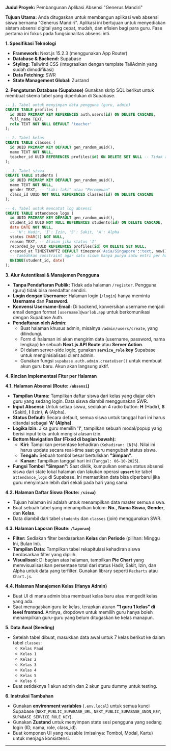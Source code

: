**Judul Proyek:** Pembangunan Aplikasi Absensi "Generus Mandiri"

**Tujuan Utama:** Anda ditugaskan untuk membangun aplikasi web absensi siswa bernama "Generus Mandiri". Aplikasi ini bertujuan untuk menyediakan sistem absensi digital yang cepat, mudah, dan efisien bagi para guru. Fase pertama ini fokus pada fungsionalitas absensi inti.

**1. Spesifikasi Teknologi**

  * **Framework:** Next.js 15.2.3 (menggunakan App Router)
  * **Database & Backend:** Supabase
  * **Styling:** Tailwind CSS (integrasikan dengan template TailAdmin yang sudah dimodifikasi)
  * **Data Fetching:** SWR
  * **State Management Global:** Zustand

**2. Pengaturan Database (Supabase)**
Gunakan skrip SQL berikut untuk membuat skema tabel yang diperlukan di Supabase.

```sql
-- 1. Tabel untuk menyimpan data pengguna (guru, admin)
CREATE TABLE profiles (
  id UUID PRIMARY KEY REFERENCES auth.users(id) ON DELETE CASCADE,
  full_name TEXT,
  role TEXT NOT NULL DEFAULT 'teacher'
);

-- 2. Tabel kelas
CREATE TABLE classes (
  id UUID PRIMARY KEY DEFAULT gen_random_uuid(),
  name TEXT NOT NULL,
  teacher_id UUID REFERENCES profiles(id) ON DELETE SET NULL -- Tidak ada UNIQUE constraint
);

-- 3. Tabel siswa
CREATE TABLE students (
  id UUID PRIMARY KEY DEFAULT gen_random_uuid(),
  name TEXT NOT NULL,
  gender TEXT, -- "Laki-laki" atau "Perempuan"
  class_id UUID NOT NULL REFERENCES classes(id) ON DELETE CASCADE
);

-- 4. Tabel untuk mencatat log absensi
CREATE TABLE attendance_logs (
  id UUID PRIMARY KEY DEFAULT gen_random_uuid(),
  student_id UUID NOT NULL REFERENCES students(id) ON DELETE CASCADE,
  date DATE NOT NULL,
  -- 'H': Hadir, 'I': Izin, 'S': Sakit, 'A': Alpha
  status CHAR(1) NOT NULL,
  reason TEXT, -- Alasan jika status 'I'
  recorded_by UUID REFERENCES profiles(id) ON DELETE SET NULL,
  created_at TIMESTAMPTZ DEFAULT timezone('Asia/Singapore'::text, now()) NOT NULL,
  -- Tambahkan constraint agar satu siswa hanya punya satu entri per hari
  UNIQUE(student_id, date)
);
```

**3. Alur Autentikasi & Manajemen Pengguna**

  * **Tanpa Pendaftaran Publik:** Tidak ada halaman `/register`. Pengguna (guru) tidak bisa mendaftar sendiri.
  * **Login dengan Username:** Halaman login (`/login`) hanya meminta **Username** dan **Password**.
  * **Konvensi Username-Email:** Di backend, konversikan username menjadi email dengan format `[username]@warlob.app` untuk berkomunikasi dengan Supabase Auth.
  * **Pendaftaran oleh Admin:**
      * Buat halaman khusus admin, misalnya `/admin/users/create`, yang dilindungi.
      * Form di halaman ini akan mengirim data (username, password, nama lengkap) ke sebuah **Next.js API Route** atau **Server Action**.
      * Di dalam server-side logic, gunakan **`service_role` key** Supabase untuk menginisialisasi client admin.
      * Gunakan fungsi `supabase.auth.admin.createUser()` untuk membuat akun guru baru. Akun akan langsung aktif.

**4. Rincian Implementasi Fitur per Halaman**

**4.1. Halaman Absensi (Route: `/absensi`)**

  * **Tampilan Utama:** Tampilkan daftar siswa dari kelas yang diajar oleh guru yang sedang login. Data siswa diambil menggunakan SWR.
  * **Input Absensi:** Untuk setiap siswa, sediakan 4 radio button: **H** (Hadir), **S** (Sakit), **I** (Izin), **A** (Alpha).
  * **Status Default:** Secara default, semua siswa untuk tanggal hari ini harus ditandai sebagai **'A' (Alpha)**.
  * **Logika Izin:** Jika guru memilih **'I'**, tampilkan sebuah modal/popup yang berisi input teks untuk mengisi alasan izin.
  * **Bottom Navigation Bar (Fixed di bagian bawah):**
      * **Kiri:** Tampilkan persentase kehadiran (`Kehadiran: [N]%`). Nilai ini harus update secara real-time saat guru mengubah status siswa.
      * **Tengah:** Sebuah tombol besar bertuliskan **"Simpan"**.
      * **Kanan:** Tampilkan tanggal hari ini (`Tanggal: 06-10-2025`).
  * **Fungsi Tombol "Simpan":** Saat diklik, kumpulkan semua status absensi siswa dari state lokal halaman dan lakukan operasi **`upsert`** ke tabel `attendance_logs` di Supabase. Ini memastikan data bisa diperbarui jika guru menyimpan lebih dari sekali pada hari yang sama.

**4.2. Halaman Daftar Siswa (Route: `/siswa`)**

  * Tujuan halaman ini adalah untuk menampilkan data master semua siswa.
  * Buat sebuah tabel yang menampilkan kolom: **No.**, **Nama Siswa**, **Gender**, dan **Kelas**.
  * Data diambil dari tabel `students` dan `classes` (join) menggunakan SWR.

**4.3. Halaman Laporan (Route: `/laporan`)**

  * **Filter:** Sediakan filter berdasarkan **Kelas** dan **Periode** (pilihan: Minggu Ini, Bulan Ini).
  * **Tampilan Data:** Tampilkan tabel rekapitulasi kehadiran siswa berdasarkan filter yang dipilih.
  * **Visualisasi:** Di bagian atas halaman, tampilkan **Pie Chart** yang memvisualisasikan persentase total dari status Hadir, Sakit, Izin, dan Alpha untuk data yang terfilter. Gunakan library seperti `Recharts` atau `Chart.js`.

**4.4. Halaman Manajemen Kelas (Hanya Admin)**

  * Buat UI di mana admin bisa membuat kelas baru atau mengedit kelas yang ada.
  * Saat menugaskan guru ke kelas, terapkan aturan **"1 guru 1 kelas" di level frontend**. Artinya, dropdown untuk memilih guru hanya boleh menampilkan guru-guru yang belum ditugaskan ke kelas manapun.

**5. Data Awal (Seeding)**

  * Setelah tabel dibuat, masukkan data awal untuk 7 kelas berikut ke dalam tabel `classes`:
      * `Kelas Paud`
      * `Kelas 1`
      * `Kelas 2`
      * `Kelas 3`
      * `Kelas 4`
      * `Kelas 5`
      * `Kelas 6`
  * Buat setidaknya 1 akun admin dan 2 akun guru dummy untuk testing.

**6. Instruksi Tambahan**

  * Gunakan **environment variables** (`.env.local`) untuk semua kunci Supabase (`NEXT_PUBLIC_SUPABASE_URL`, `NEXT_PUBLIC_SUPABASE_ANON_KEY`, `SUPABASE_SERVICE_ROLE_KEY`).
  * Gunakan **Zustand** untuk menyimpan state sesi pengguna yang sedang login (ID, nama, role, class\_id).
  * Buat komponen UI yang reusable (misalnya: Tombol, Modal, Kartu) untuk menjaga konsistensi.

-----